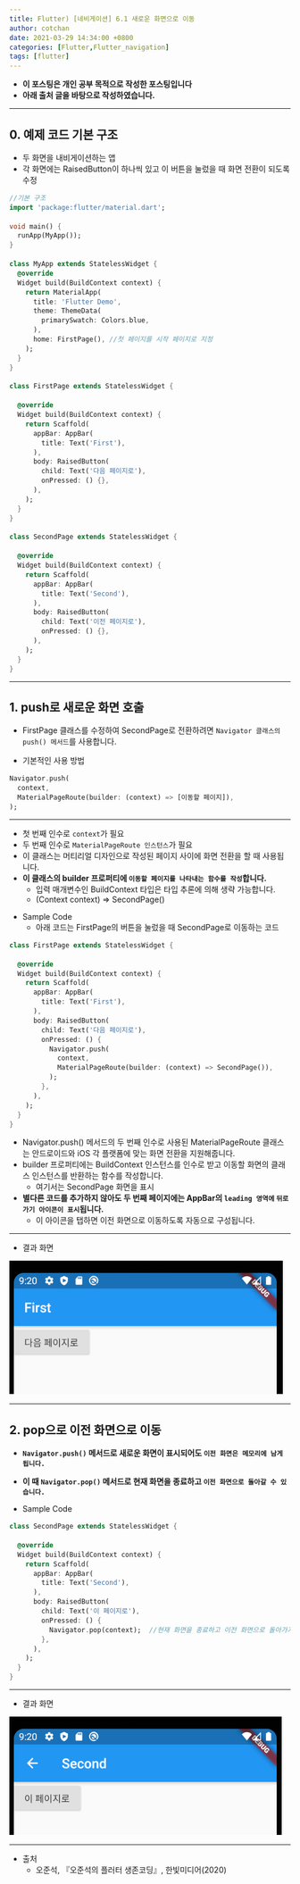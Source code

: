 ```yaml
---
title: Flutter) [네비게이션] 6.1 새로운 화면으로 이동
author: cotchan
date: 2021-03-29 14:34:00 +0800
categories: [Flutter,Flutter_navigation]
tags: [flutter]   
---
```


+ **이 포스팅은 개인 공부 목적으로 작성한 포스팅입니다**
+ **아래 출처 글을 바탕으로 작성하였습니다.**

---

## 0. 예제 코드 기본 구조

+ 두 화면을 내비게이션하는 앱
+ 각 화면에는 RaisedButton이 하나씩 있고 이 버튼을 눌렀을 때 화면 전환이 되도록 수정

```dart
//기본 구조
import 'package:flutter/material.dart';

void main() {
  runApp(MyApp());
}

class MyApp extends StatelessWidget {
  @override
  Widget build(BuildContext context) {
    return MaterialApp(
      title: 'Flutter Demo',
      theme: ThemeData(
        primarySwatch: Colors.blue,
      ),
      home: FirstPage(), //첫 페이지를 시작 페이지로 지정
    );
  }
}

class FirstPage extends StatelessWidget {

  @override
  Widget build(BuildContext context) {
    return Scaffold(
      appBar: AppBar(
        title: Text('First'),
      ),
      body: RaisedButton(
        child: Text('다음 페이지로'),
        onPressed: () {},
      ),
    );
  }
}

class SecondPage extends StatelessWidget {

  @override
  Widget build(BuildContext context) {
    return Scaffold(
      appBar: AppBar(
        title: Text('Second'),
      ),
      body: RaisedButton(
        child: Text('이전 페이지로'),
        onPressed: () {},
      ),
    );
  }
}
```

---

## 1. push로 새로운 화면 호출

- FirstPage 클래스를 수정하여 SecondPage로 전환하려면 `Navigator 클래스의 push() 메서드`를 사용합니다.

- 기본적인 사용 방법

```dart
Navigator.push(
  context,
  MaterialPageRoute(builder: (context) => [이동할 페이지]),
);
```

---

- 첫 번째 인수로 `context`가 필요
- 두 번째 인수로 `MaterialPageRoute 인스턴스`가 필요
- 이 클래스는 머티리얼 디자인으로 작성된 페이지 사이에 화면 전환을 할 때 사용됩니다.
- **이 클래스의 builder 프로퍼티에 `이동할 페이지를 나타내는 함수를 작성`합니다.**
    - 입력 매개변수인 BuildContext 타입은 타입 추론에 의해 생략 가능합니다.
    - (Context context) ⇒ SecondPage()

+ Sample Code
  + 아래 코드는 FirstPage의 버튼을 눌렀을 때 SecondPage로 이동하는 코드

```dart
class FirstPage extends StatelessWidget {

  @override
  Widget build(BuildContext context) {
    return Scaffold(
      appBar: AppBar(
        title: Text('First'),
      ),
      body: RaisedButton(
        child: Text('다음 페이지로'),
        onPressed: () {
          Navigator.push(
            context,
            MaterialPageRoute(builder: (context) => SecondPage()),
          );
        },
      ),
    );
  }
}
```

+ Navigator.push() 메서드의 두 번째 인수로 사용된 MaterialPageRoute 클래스는 안드로이드와 iOS 각 플랫폼에 맞는 화면 전환을 지원해줍니다. 
+ builder 프로퍼티에는 BuildContext 인스턴스를 인수로 받고 이동할 화면의 클래스 인스턴스를 반환하는 함수를 작성합니다. 
  + 여기서는 SecondPage 화면을 표시
+ **별다른 코드를 추가하지 않아도 두 번째 페이지에는 AppBar의 `leading 영역에` `뒤로 가기 아이콘이 표시`됩니다.**
  + 이 아이콘을 탭하면 이전 화면으로 이동하도록 자동으로 구성됩니다.

---

+ 결과 화면

![Desktop View](/assets/img/post/flutter/2021-03-29-widget-34.png)

---

## 2. pop으로 이전 화면으로 이동

+ **`Navigator.push()` 메서드로 새로운 화면이 표시되어도 `이전 화면은 메모리에 남게 됩니다.`**
+ **이 때 `Navigator.pop()` 메서드로 현재 화면을 종료하고 `이전 화면으로 돌아갈 수 있습니다.`**

+ Sample Code

```dart
class SecondPage extends StatelessWidget {

  @override
  Widget build(BuildContext context) {
    return Scaffold(
      appBar: AppBar(
        title: Text('Second'),
      ),
      body: RaisedButton(
        child: Text('이 페이지로'),
        onPressed: () {
          Navigator.pop(context);  //현재 화면을 종료하고 이전 화면으로 돌아가기
        },
      ),
    );
  }
}
```

---

+ 결과 화면

![Desktop View](/assets/img/post/flutter/2021-03-29-widget-35.png)


---

+ 출처
  + 오준석, 『오준석의 플러터 생존코딩』, 한빛미디어(2020)

